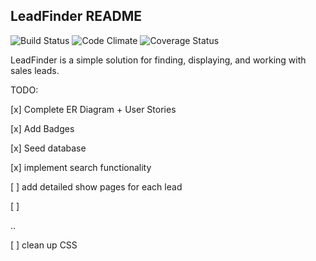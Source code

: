 ## LeadFinder README

![Build Status](https://codeship.com/projects/5efb7a20-9b6a-0133-58d8-2e4a8a945ddd/status?branch=master)
![Code Climate](https://codeclimate.com/github/tomfafard/lead_finder.png)
![Coverage Status](https://coveralls.io/repos/tomfafard/lead_finder/badge.png)

LeadFinder is a simple solution for finding, displaying, and working with sales leads.

TODO:

[x] Complete ER Diagram + User Stories

[x] Add Badges

[x] Seed database

[x] implement search functionality

[ ] add detailed show pages for each lead

[ ]

..

[ ] clean up CSS

